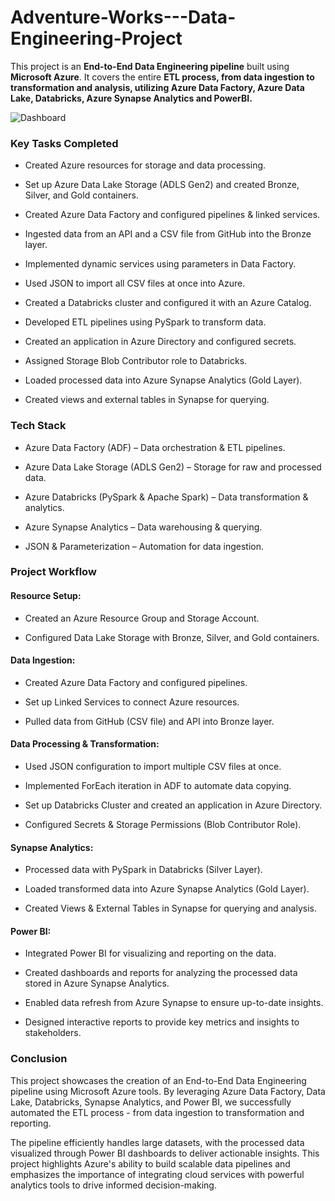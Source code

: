 # Adventure-Works---Data-Engineering-Project

This project is an **End-to-End Data Engineering pipeline** built using **Microsoft Azure**. It covers the entire **ETL process, from data ingestion to transformation and analysis, utilizing Azure Data Factory, Azure Data Lake, Databricks, Azure Synapse Analytics and PowerBI.**



![Dashboard](https://github.com/user-attachments/assets/d07fc559-a419-4624-b2b9-f8bbefea6ac4)



### Key Tasks Completed
* Created Azure resources for storage and data processing.
* Set up Azure Data Lake Storage (ADLS Gen2) and created Bronze, Silver, and Gold containers.
* Created Azure Data Factory and configured pipelines & linked services.

* Ingested data from an API and a CSV file from GitHub into the Bronze layer.

* Implemented dynamic services using parameters in Data Factory.

* Used JSON to import all CSV files at once into Azure.

* Created a Databricks cluster and configured it with an Azure Catalog.

* Developed ETL pipelines using PySpark to transform data.

* Created an application in Azure Directory and configured secrets.

* Assigned Storage Blob Contributor role to Databricks.

* Loaded processed data into Azure Synapse Analytics (Gold Layer).

* Created views and external tables in Synapse for querying.

### Tech Stack

* Azure Data Factory (ADF) – Data orchestration & ETL pipelines.

* Azure Data Lake Storage (ADLS Gen2) – Storage for raw and processed data.

* Azure Databricks (PySpark & Apache Spark) – Data transformation & analytics.

* Azure Synapse Analytics – Data warehousing & querying.

* JSON & Parameterization – Automation for data ingestion.


### Project Workflow
#### Resource Setup:
* Created an Azure Resource Group and Storage Account.

* Configured Data Lake Storage with Bronze, Silver, and Gold containers.

#### Data Ingestion:
* Created Azure Data Factory and configured pipelines.

* Set up Linked Services to connect Azure resources.

* Pulled data from GitHub (CSV file) and API into Bronze layer.

#### Data Processing & Transformation:
* Used JSON configuration to import multiple CSV files at once.

* Implemented ForEach iteration in ADF to automate data copying.

* Set up Databricks Cluster and created an application in Azure Directory.

* Configured Secrets & Storage Permissions (Blob Contributor Role).

#### Synapse Analytics:
* Processed data with PySpark in Databricks (Silver Layer).

* Loaded transformed data into Azure Synapse Analytics (Gold Layer).

* Created Views & External Tables in Synapse for querying and analysis.

#### Power BI:
* Integrated Power BI for visualizing and reporting on the data.

* Created dashboards and reports for analyzing the processed data stored in Azure Synapse Analytics.

* Enabled data refresh from Azure Synapse to ensure up-to-date insights.

* Designed interactive reports to provide key metrics and insights to stakeholders.

### Conclusion
This project showcases the creation of an End-to-End Data Engineering pipeline using Microsoft Azure tools. By leveraging Azure Data Factory, Data Lake, Databricks, Synapse Analytics, and Power BI, we successfully automated the ETL process - from data ingestion to transformation and reporting.

The pipeline efficiently handles large datasets, with the processed data visualized through Power BI dashboards to deliver actionable insights. This project highlights Azure's ability to build scalable data pipelines and emphasizes the importance of integrating cloud services with powerful analytics tools to drive informed decision-making.
